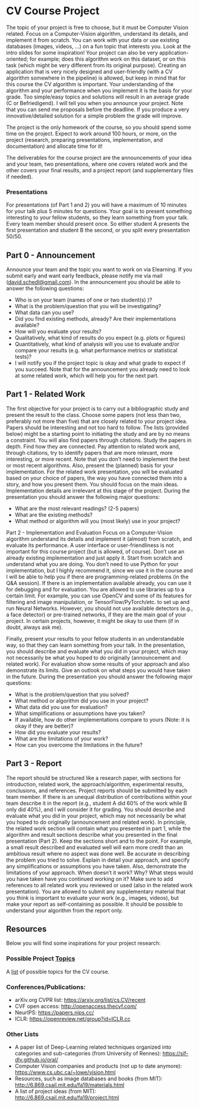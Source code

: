# CV Course Project 
The topic of your project is free to choose, but it must be Computer Vision related. Focus on a Computer-Vision algorithm, understand its details, and implement it from scratch. You can work with your data or use existing databases (images, videos, …) on a fun topic that interests you. Look at the intro slides for some inspiration! 
Your project can also be very application-oriented; for example; does this algorithm work on this dataset, or on this task (which might be very different from its original purpose). Creating an application that is very nicely designed and user-friendly (with a CV algorithm somewhere in the pipeline) is allowed, but keep in mind that for this course the CV algorithm is important. Your understanding of the algorithm and your performance when you implement it is the basis for your grade.
Too simple/easy topics and solutions will result in an average grade (C or Befriedigend). I will tell you when you announce your project. Note that you can send me proposals before the deadline. If you produce a very innovative/detailed solution for a simple problem the grade will improve. 

The project is the only homework of the course, so you should spend some time on the project. Expect to work around 100 hours, or more, on the project (research, preparing presentations, implementation, and documentation) and allocate time for it!

The deliverables for the course project are the announcements of your idea and your team, two presentations, where one covers related work and the other covers your final results, and a project report (and supplementary files if needed). 

### Presentations
For presentations (of Part 1 and 2) you will have a maximum of 10 minutes for your talk plus 5 minutes for questions. Your goal is to present something interesting to your fellow students, so they learn something from your talk. Every team member should present once. So either student A presents the first presentation and student B the second, or you split every presentation 50/50.

## Part 0 - Announcement
Announce your team and the topic you want to work on via Elearning. If you submit early and want early feedback, please notify me via mail (david.schedl@gmail.com).
In the announcement you should be able to answer the following questions: 
- Who is on your team (names of one or two student(s) )?
- What is the problem/question that you will be investigating? 
- What data can you use? 
- Did you find existing methods, already? Are their implementations available?
- How will you evaluate your results?
- Qualitatively, what kind of results do you expect (e.g. plots or figures)
- Quantitatively, what kind of analysis will you use to evaluate and/or compare your results (e.g. what performance metrics or statistical tests)?
- I will notify you if the project topic is okay and what grade to expect if you succeed. 
Note that for the announcement you already need to look at some related work, which will help you for the next part.

## Part 1 - Related Work
The first objective for your project is to carry out a bibliographic study and present the result to the class. Choose some papers (not less than two, preferably not more than five) that are closely related to your project idea. Papers should be interesting and not too hard to follow.
The lists (provided below) might be a starting point to initiating the study and are by no means a constraint. You will also find papers through citations. Study the papers in depth. Find how they are connected. Pay attention to related work and, through citations, try to identify papers that are more relevant, more interesting, or more recent. Note that you don’t need to implement the best or most recent algorithms. Also, present the (planned) basis for your implementation. 
For the related work presentation, you will be evaluated based on your choice of papers, the way you have connected them into a story, and how you present them. You should focus on the main ideas. Implementation details are irrelevant at this stage of the project. 
During the presentation you should answer the following major questions:
- What are the most relevant readings? (2-5 papers) 
- What are the existing methods? 
- What method or algorithm will you (most likely) use in your project? 

Part 2 - Implementation and Evaluation
Focus on a Computer-Vision algorithm understand its details and implement it (almost) from scratch, and evaluate its performance. A user interface or user-friendliness is not important for this course project (but is allowed, of course). Don’t use an already existing implementation and just apply it. Start from scratch and understand what you are doing. 
You don’t need to use Python for your implementation, but I highly recommend it, since we use it in the course and I will be able to help you if there are programming-related problems (in the Q&A session).
If there is an implementation available already, you can use it for debugging and for evaluation. You are allowed to use libraries up to a certain limit. For example, you can use OpenCV and some of its features for filtering and image manipulation, or TensorFlow/PyTorch/etc. to set up and run Neural Networks. However, you should not use available detectors (e.g., a face detector) or pre-trained networks, if they are the main goal of your project. In certain projects, however, it might be okay to use them (if in doubt, always ask me).

Finally, present your results to your fellow students in an understandable way, so that they can learn something from your talk. In the presentation, you should describe and evaluate what you did in your project, which may not necessarily be what you hoped to do originally (announcement and related work). For evaluation show some results of your approach and also demonstrate its limits. Give an outlook on what steps you would have taken in the future. 
During the presentation you should answer the following major questions:
- What is the problem/question that you solved? 
- What method or algorithm did you use in your project? 
- What data did you use for evaluation? 
- What simplifications or assumptions have you taken?
- If available, how do other implementations compare to yours (Note: it is okay if they are better)?
- How did you evaluate your results?
- What are the limitations of your work?
- How can you overcome the limitations in the future?

## Part 3 - Report
The report should be structured like a research paper, with sections for introduction, related work, the approach/algorithm, experimental results, conclusions, and references. Project reports should be submitted by each team member. If there is an unequal distribution of contributions within your team describe it in the report (e.g., student A did 60% of the work while B only did 40%), and I will consider it for grading. 
You should describe and evaluate what you did in your project, which may not necessarily be what you hoped to do originally (announcement and related work). 
In principle, the related work section will contain what you presented in part 1, while the algorithm and result sections describe what you presented in the final presentation (Part 2). 
Keep the sections short and to the point. For example, a small result described and evaluated well will earn more credit than an ambitious result where no aspect was done well. Be accurate in describing the problem you tried to solve. Explain in detail your approach, and specify any simplifications or assumptions you have taken. Also, demonstrate the limitations of your approach. When doesn’t it work? Why? What steps would you have taken have you continued working on it? Make sure to add references to all related work you reviewed or used (also in the related work presentation). 
You are allowed to submit any supplementary material that you think is important to evaluate your work (e.g., images, videos), but make your report as self-containing as possible. It should be possible to understand your algorithm from the report only. 

## Resources 
Below you will find some inspirations for your project research:

### Possible Project [Topics](TOPICS.md)
A [list](TOPICS.md) of possible topics for the CV course.


### Conferences/Publications:
- arXiv.org CVPR list: https://arxiv.org/list/cs.CV/recent
- CVF open access: http://openaccess.thecvf.com/
- NeurIPS: https://papers.nips.cc/
- ICLR: https://openreview.net/group?id=ICLR.cc

### Other Lists
- A paper list of Deep-Learning related techniques organized into categories and sub-categories (from University of Rennes): https://sif-dlv.github.io/oral/
- Computer Vision companies and products (not up to date anymore): https://www.cs.ubc.ca/~lowe/vision.html
- Resources, such as image databases and books (from MIT): http://6.869.csail.mit.edu/fa19/materials.html
- A list of project ideas (from MIT): http://6.869.csail.mit.edu/fa19/project.html
